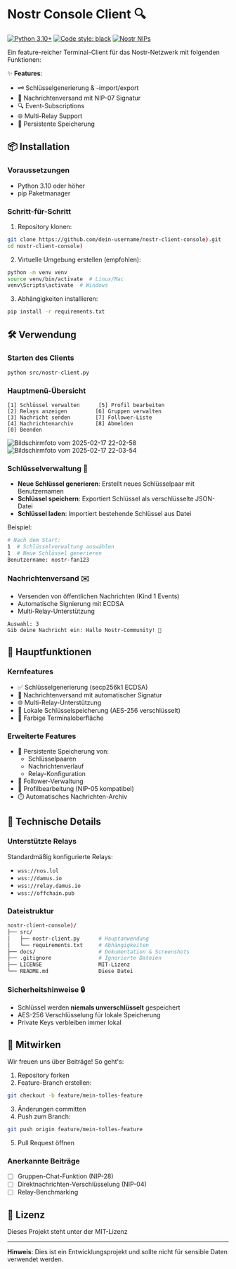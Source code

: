 
# Nostr Console Client 🔍

[![Python 3.10+](https://img.shields.io/badge/python-3.10%2B-blue?logo=python)](https://www.python.org/)
[![Code style: black](https://img.shields.io/badge/code%20style-black-000000.svg)](https://github.com/psf/black)
[![Nostr NIPs](https://img.shields.io/badge/Nostr-NIPs-green)](https://github.com/nostr-protocol/nips)

Ein feature-reicher Terminal-Client für das Nostr-Netzwerk mit folgenden Funktionen:

✨ **Features**:
- 🗝️ Schlüsselgenerierung & -import/export
- 📨 Nachrichtenversand mit NIP-07 Signatur
- 🔍 Event-Subscriptions
- 🌐 Multi-Relay Support
- 📂 Persistente Speicherung


## 📦 Installation

### Voraussetzungen
- Python 3.10 oder höher
- pip Paketmanager

### Schritt-für-Schritt
1. Repository klonen:
```bash
git clone https://github.com/dein-username/nostr-client-console).git
cd nostr-client-console)
```

2. Virtuelle Umgebung erstellen (empfohlen):
```bash
python -m venv venv
source venv/bin/activate  # Linux/Mac
venv\Scripts\activate  # Windows
```

3. Abhängigkeiten installieren:
```bash
pip install -r requirements.txt
```

## 🛠️ Verwendung

### Starten des Clients
```bash
python src/nostr-client.py
```

### Hauptmenü-Übersicht
```
[1] Schlüssel verwalten      [5] Profil bearbeiten
[2] Relays anzeigen         [6] Gruppen verwalten
[3] Nachricht senden        [7] Follower-Liste
[4] Nachrichtenarchiv       [8] Abmelden
[0] Beenden
```

![Bildschirmfoto vom 2025-02-17 22-02-58](https://github.com/user-attachments/assets/4fc8e479-96ee-4bdd-a5db-820ff9bb39a1)
![Bildschirmfoto vom 2025-02-17 22-03-54](https://github.com/user-attachments/assets/fbfe62f2-a0c3-4b80-b93c-f4e20bff70aa)




### Schlüsselverwaltung 🔑
- **Neue Schlüssel generieren**: Erstellt neues Schlüsselpaar mit Benutzernamen
- **Schlüssel speichern**: Exportiert Schlüssel als verschlüsselte JSON-Datei
- **Schlüssel laden**: Importiert bestehende Schlüssel aus Datei

Beispiel:
```bash
# Nach dem Start:
1  # Schlüsselverwaltung auswählen
1  # Neue Schlüssel generieren
Benutzername: nostr-fan123
```

### Nachrichtenversand ✉️
- Versenden von öffentlichen Nachrichten (Kind 1 Events)
- Automatische Signierung mit ECDSA
- Multi-Relay-Unterstützung

```
Auswahl: 3
Gib deine Nachricht ein: Hallo Nostr-Community! 👋
```

## 🌟 Hauptfunktionen

### Kernfeatures
- ✅ Schlüsselgenerierung (secp256k1 ECDSA)
- 📨 Nachrichtenversand mit automatischer Signatur
- 🌐 Multi-Relay-Unterstützung
- 🔐 Lokale Schlüsselspeicherung (AES-256 verschlüsselt)
- 🎨 Farbige Terminaloberfläche

### Erweiterte Features
- 📂 Persistente Speicherung von:
  - Schlüsselpaaren
  - Nachrichtenverlauf
  - Relay-Konfiguration
- 👥 Follower-Verwaltung
- 📝 Profilbearbeitung (NIP-05 kompatibel)
- ⏱️ Automatisches Nachrichten-Archiv

## 🔧 Technische Details

### Unterstützte Relays
Standardmäßig konfigurierte Relays:
- `wss://nos.lol`
- `wss://damus.io`
- `wss://relay.damus.io`
- `wss://offchain.pub`

### Dateistruktur
```bash
nostr-client-console)/
├── src/
│   ├── nostr-client.py      # Hauptanwendung
│   └── requirements.txt     # Abhängigkeiten
├── docs/                    # Dokumentation & Screenshots
├── .gitignore               # Ignorierte Dateien
├── LICENSE                  MIT-Lizenz
└── README.md                Diese Datei
```

### Sicherheitshinweise 🔒
- Schlüssel werden **niemals unverschlüsselt** gespeichert
- AES-256 Verschlüsselung für lokale Speicherung
- Private Keys verbleiben immer lokal

## 🤝 Mitwirken

Wir freuen uns über Beiträge! So geht's:

1. Repository forken
2. Feature-Branch erstellen:
```bash
git checkout -b feature/mein-tolles-feature
```
3. Änderungen committen
4. Push zum Branch:
```bash
git push origin feature/mein-tolles-feature
```
5. Pull Request öffnen

### Anerkannte Beiträge
- [ ] Gruppen-Chat-Funktion (NIP-28)
- [ ] Direktnachrichten-Verschlüsselung (NIP-04)
- [ ] Relay-Benchmarking

## 📜 Lizenz

Dieses Projekt steht unter der MIT-Lizenz

---

**Hinweis**: Dies ist ein Entwicklungsprojekt und sollte nicht für sensible Daten verwendet werden.


